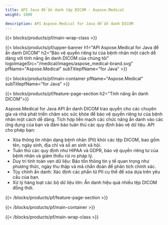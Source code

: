 ```yaml
---
title: API Java để ẩn danh tệp DICOM - Aspose.Medical
weight: 1000

description: API Aspose.Medical for Java để ẩn danh DICOM 
---
```


{{< blocks/products/pf/main-wrap-class >}}

{{< blocks/products/pf/upper-banner h1="API Aspose.Medical for Java để ẩn danh DICOM" h2="Bảo vệ quyền riêng tư của bệnh nhân một cách dễ dàng với tính năng ẩn danh DICOM của chúng tôi" logoImageSrc="/medical/images/aspose_medical-brand.svg" pfName="Aspose.Medical" subTitlepfName="for Java" >}}

{{< blocks/products/pf/main-container pfName="Aspose.Medical" subTitlepfName="for Java" >}}

{{< blocks/products/pf/feature-page-section h2="Tính năng ẩn danh DICOM">}}

<p>Aspose.Medical for Java API ẩn danh DICOM trao quyền cho các chuyên gia và nhà phát triển chăm sóc sức khỏe để bảo vệ quyền riêng tư của bệnh nhân một cách dễ dàng. Tích hợp liền mạch các chức năng ẩn danh vào các ứng dụng của bạn và đảm bảo tuân thủ các quy định bảo vệ dữ liệu. API cho phép bạn:</p>

<ul>
<li>Xóa thông tin nhận dạng bệnh nhân (PII) khỏi các tệp DICOM, bao gồm tên, ngày sinh, địa chỉ và số an sinh xã hội.</li>
<li>Tuân thủ các quy định như HIPAA và GDPR, bảo vệ quyền riêng tư của bệnh nhân và giảm thiểu rủi ro pháp lý.</li>
<li>Duy trì tính toàn vẹn dữ liệu: Bảo tồn thông tin y tế quan trọng như phương thức, ngày thu thập và mã chẩn đoán để phân tích chính xác.</li>
<li>Tùy chỉnh ẩn danh: Xác định các phần tử PII cụ thể để xóa dựa trên yêu cầu của bạn.</li>
<li>Xử lý hàng loạt các bộ dữ liệu lớn: Ẩn danh hiệu quả nhiều tệp DICOM đồng thời.</li>
</ul>

{{< /blocks/products/pf/feature-page-section >}}

{{< /blocks/products/pf/main-container >}}

{{< /blocks/products/pf/main-wrap-class >}}